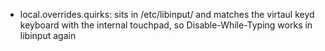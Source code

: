 - local.overrides.quirks: sits in /etc/libinput/ and matches the virtaul keyd keyboard with the internal touchpad, so Disable-While-Typing works in libinput again
